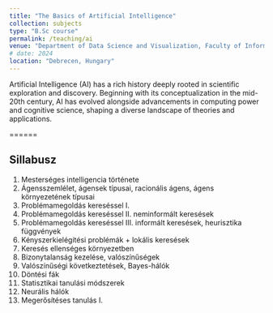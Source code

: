 ```yaml
---
title: "The Basics of Artificial Intelligence"
collection: subjects
type: "B.Sc course"
permalink: /teaching/ai
venue: "Department of Data Science and Visualization, Faculty of Informatics, University of Debrecen"
# date: 2024
location: "Debrecen, Hungary"
---
```


Artificial Intelligence (AI) has a rich history deeply rooted in scientific exploration and discovery. Beginning with its conceptualization in the mid-20th century, AI has evolved alongside advancements in computing power and cognitive science, shaping a diverse landscape of theories and applications.

======

## Sillabusz

1. Mesterséges intelligencia története
2. Ágensszemlélet, ágensek típusai, racionális ágens, ágens környezetének típusai
3. Problémamegoldás kereséssel I.
4. Problémamegoldás kereséssel II. neminformált keresések
5. Problémamegoldás kereséssel III. informált keresések, heurisztika függvények
6. Kényszerkielégítési problémák + lokális keresések
7. Keresés ellenséges környezetben
8. Bizonytalanság kezelése, valószínűségek
9. Valószínűségi következtetések, Bayes-hálók
10. Döntési fák
11. Statisztikai tanulási módszerek
12. Neurális hálók
13. Megerősítéses tanulás I.